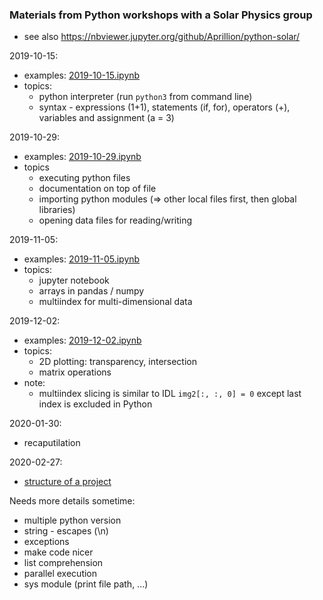 ### Materials from Python workshops with a Solar Physics group

* see also https://nbviewer.jupyter.org/github/Aprillion/python-solar/

2019-10-15:
* examples: [2019-10-15.ipynb](2019-10-15.ipynb)
* topics:
  * python interpreter (run `python3` from command line)
  * syntax - expressions (1+1), statements (if, for), operators (+), variables and assignment (a = 3)


2019-10-29:
* examples: [2019-10-29.ipynb](2019-10-29.ipynb)
* topics
  * executing python files
  * documentation on top of file
  * importing python modules (=> other local files first, then global libraries)
  * opening data files for reading/writing

2019-11-05:
* examples: [2019-11-05.ipynb](2019-11-05.ipynb)
* topics:
  * jupyter notebook
  * arrays in pandas / numpy
  * multiindex for multi-dimensional data

2019-12-02:
* examples: [2019-12-02.ipynb](2019-12-02.ipynb)
* topics:
  * 2D plotting: transparency, intersection
  * matrix operations
* note:
  * multiindex slicing is similar to IDL `img2[:, :, 0] = 0` except last index is excluded in Python

2020-01-30:
* recaputilation

2020-02-27:
* [structure of a project](project)



Needs more details sometime:
* multiple python version
* string - escapes (\n)
* exceptions
* make code nicer
* list comprehension
* parallel execution
* sys module (print file path, ...)
